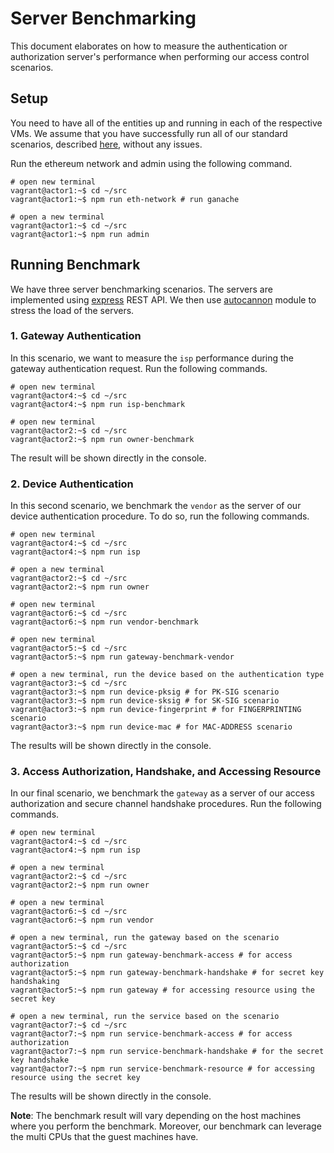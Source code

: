 # Server Benchmarking #

This document elaborates on how to measure the authentication or authorization server's performance when performing our access control scenarios.

## Setup ##

You need to have all of the entities up and running in each of the respective VMs.
We assume that you have successfully run all of our standard scenarios, described [here](https://github.com/mrkazawa/border-chain/blob/master/README.md), without any issues.

Run the ethereum network and admin using the following command.

```console
# open new terminal
vagrant@actor1:~$ cd ~/src
vagrant@actor1:~$ npm run eth-network # run ganache

# open a new terminal
vagrant@actor1:~$ cd ~/src
vagrant@actor1:~$ npm run admin
```

## Running Benchmark ##

We have three server benchmarking scenarios.
The servers are implemented using [express](https://www.npmjs.com/package/express) REST API.
We then use [autocannon](https://www.npmjs.com/package/autocannon) module to stress the load of the servers.

### 1. Gateway Authentication ###

In this scenario, we want to measure the `isp` performance during the gateway authentication request.
Run the following commands.

```console
# open new terminal
vagrant@actor4:~$ cd ~/src
vagrant@actor4:~$ npm run isp-benchmark

# open new terminal
vagrant@actor2:~$ cd ~/src
vagrant@actor2:~$ npm run owner-benchmark
```

The result will be shown directly in the console.

### 2. Device Authentication ###

In this second scenario, we benchmark the `vendor` as the server of our device authentication procedure.
To do so, run the following commands.

```console
# open new terminal
vagrant@actor4:~$ cd ~/src
vagrant@actor4:~$ npm run isp

# open a new terminal
vagrant@actor2:~$ cd ~/src
vagrant@actor2:~$ npm run owner

# open new terminal
vagrant@actor6:~$ cd ~/src
vagrant@actor6:~$ npm run vendor-benchmark

# open new terminal
vagrant@actor5:~$ cd ~/src
vagrant@actor5:~$ npm run gateway-benchmark-vendor

# open a new terminal, run the device based on the authentication type
vagrant@actor3:~$ cd ~/src
vagrant@actor3:~$ npm run device-pksig # for PK-SIG scenario
vagrant@actor3:~$ npm run device-sksig # for SK-SIG scenario
vagrant@actor3:~$ npm run device-fingerprint # for FINGERPRINTING scenario
vagrant@actor3:~$ npm run device-mac # for MAC-ADDRESS scenario
```

The results will be shown directly in the console.

### 3. Access Authorization, Handshake, and Accessing Resource ###

In our final scenario, we benchmark the `gateway` as a server of our access authorization and secure channel handshake procedures.
Run the following commands.

```console
# open new terminal
vagrant@actor4:~$ cd ~/src
vagrant@actor4:~$ npm run isp

# open a new terminal
vagrant@actor2:~$ cd ~/src
vagrant@actor2:~$ npm run owner

# open a new terminal
vagrant@actor6:~$ cd ~/src
vagrant@actor6:~$ npm run vendor

# open a new terminal, run the gateway based on the scenario
vagrant@actor5:~$ cd ~/src
vagrant@actor5:~$ npm run gateway-benchmark-access # for access authorization
vagrant@actor5:~$ npm run gateway-benchmark-handshake # for secret key handshaking
vagrant@actor5:~$ npm run gateway # for accessing resource using the secret key

# open a new terminal, run the service based on the scenario
vagrant@actor7:~$ cd ~/src
vagrant@actor7:~$ npm run service-benchmark-access # for access authorization
vagrant@actor7:~$ npm run service-benchmark-handshake # for the secret key handshake
vagrant@actor7:~$ npm run service-benchmark-resource # for accessing resource using the secret key
```

The results will be shown directly in the console.

**Note**: The benchmark result will vary depending on the host machines where you perform the benchmark.
Moreover, our benchmark can leverage the multi CPUs that the guest machines have.
